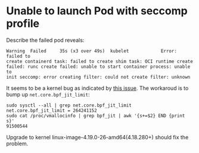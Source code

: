 # Unable to launch Pod with seccomp profile

Describe the failed pod reveals:

    Warning  Failed     35s (x3 over 49s)  kubelet            Error: failed to
    create containerd task: failed to create shim task: OCI runtime create
    failed: runc create failed: unable to start container process: unable to
    init seccomp: error creating filter: could not create filter: unknown

It seems to be a kernel bug as indicated by [this issue][1]. The workaroud
is to bump up `net.core.bpf_jit_limit`:

    sudo sysctl --all | grep net.core.bpf_jit_limit
    net.core.bpf_jit_limit = 264241152
    sudo cat /proc/vmallocinfo | grep bpf_jit | awk '{s+=$2} END {print s}'
    91500544

Upgrade to kernel linux-image-4.19.0-26-amd64(4.18.280+) should fix the problem.

[1]: https://github.com/moby/moby/issues/45498#issuecomment-1542155705
[2]: https://docs.google.com/document/d/1a9uUAISBzw3ur1aLQqKc5JOQLaJYiOP5pe_B4xCT1KA/edit?pli=1#heading=h.nqnduhrd5gpk
[3]: https://docs.docker.com/engine/security/seccomp/
